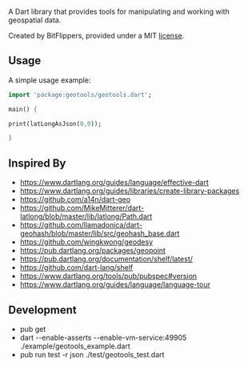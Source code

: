 A Dart library that provides tools for manipulating and working with geospatial data.

Created by BitFlippers, provided under a MIT
[license](https://github.com/bitflippers/dart-geotools/blob/master/LICENSE).

## Usage

A simple usage example:

```dart
import 'package:geotools/geotools.dart';

main() {

print(latLongAsJson(0,0));

}
```

## Inspired By

* https://www.dartlang.org/guides/language/effective-dart
* https://www.dartlang.org/guides/libraries/create-library-packages
* https://github.com/a14n/dart-geo
* https://github.com/MikeMitterer/dart-latlong/blob/master/lib/latlong/Path.dart
* https://github.com/llamadonica/dart-geohash/blob/master/lib/src/geohash_base.dart
* https://github.com/wingkwong/geodesy
* https://pub.dartlang.org/packages/geopoint
* https://pub.dartlang.org/documentation/shelf/latest/
* https://github.com/dart-lang/shelf
* https://www.dartlang.org/tools/pub/pubspec#version
* https://www.dartlang.org/guides/language/language-tour

## Development

* pub get
* dart --enable-asserts --enable-vm-service:49905 ./example/geotools_example.dart
* pub run test -r json ./test/geotools_test.dart


